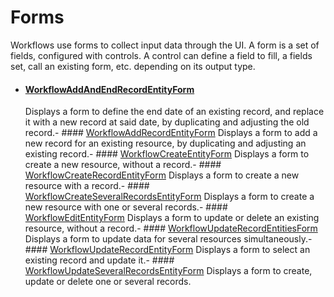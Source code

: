 # Forms

Workflows use forms to collect input data through the UI. A form is a set of fields, configured with
controls. A control can define a field to fill, a fields set, call an existing form, etc. depending
on its output type.

- #### [WorkflowAddAndEndRecordEntityForm](/docs/identitymanager/6.1/identitymanager/integration-guide/toolkit/xml-configuration/workflows/forms/workflowaddandendrecordentityform/index.md)
  Displays a form to define the end date of an existing record, and replace it with a new record
  at said date, by duplicating and adjusting the old record.- ####
  [WorkflowAddRecordEntityForm](/docs/identitymanager/6.1/identitymanager/integration-guide/toolkit/xml-configuration/workflows/forms/workflowaddrecordentityform/index.md)
  Displays a form to add a new record for an existing resource, by duplicating and adjusting an
  existing record.- ####
  [WorkflowCreateEntityForm](/docs/identitymanager/6.1/identitymanager/integration-guide/toolkit/xml-configuration/workflows/forms/workflowcreateentityform/index.md)
  Displays a form to create a new resource, without a record.- ####
  [WorkflowCreateRecordEntityForm](/docs/identitymanager/6.1/identitymanager/integration-guide/toolkit/xml-configuration/workflows/forms/workflowcreaterecordentityform/index.md)
  Displays a form to create a new resource with a record.- ####
  [WorkflowCreateSeveralRecordsEntityForm](/docs/identitymanager/6.1/identitymanager/integration-guide/toolkit/xml-configuration/workflows/forms/workflowcreateseveralrecordsentityform/index.md)
  Displays a form to create a new resource with one or several records.- ####
  [WorkflowEditEntityForm](/docs/identitymanager/6.1/identitymanager/integration-guide/toolkit/xml-configuration/workflows/forms/workfloweditentityform/index.md)
  Displays a form to update or delete an existing resource, without a record.- ####
  [WorkflowUpdateRecordEntitiesForm](/docs/identitymanager/6.1/identitymanager/integration-guide/toolkit/xml-configuration/workflows/forms/workflowupdaterecordentitiesform/index.md)
  Displays a form to update data for several resources simultaneously.- ####
  [WorkflowUpdateRecordEntityForm](/docs/identitymanager/6.1/identitymanager/integration-guide/toolkit/xml-configuration/workflows/forms/workflowupdaterecordentityform/index.md)
  Displays a form to select an existing record and update it.- ####
  [WorkflowUpdateSeveralRecordsEntityForm](/docs/identitymanager/6.1/identitymanager/integration-guide/toolkit/xml-configuration/workflows/forms/workflowupdateseveralrecordsentityform/index.md)
  Displays a form to create, update or delete one or several records.
